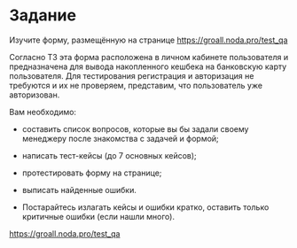 # Задание
Изучите форму, размещённую на странице https://groall.noda.pro/test_qa

Согласно ТЗ эта форма расположена в личном кабинете пользователя и предназначена для вывода накопленного кешбека на банковскую карту пользователя. Для тестирования регистрация и авторизация не требуются и их не проверяем, представим, что пользователь уже авторизован.

Вам необходимо:

- составить список вопросов, которые вы бы задали своему менеджеру после знакомства с задачей и формой;

- написать тест-кейсы (до 7 основных кейсов);

- протестировать форму на странице;

- выписать найденные ошибки.

- Постарайтесь излагать кейсы и ошибки кратко, оставить только критичные ошибки (если нашли много).



https://groall.noda.pro/test_qa
